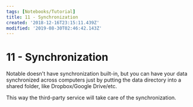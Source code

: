 ```yaml
---
tags: [Notebooks/Tutorial]
title: 11 - Synchronization
created: '2018-12-16T23:15:11.439Z'
modified: '2019-08-30T02:46:42.143Z'
---
```


# 11 - Synchronization

Notable doesn't have synchronization built-in, but you can have your data synchronized across computers just by putting the data directory into a shared folder, like Dropbox/Google Drive/etc.

This way the third-party service will take care of the synchronization.
